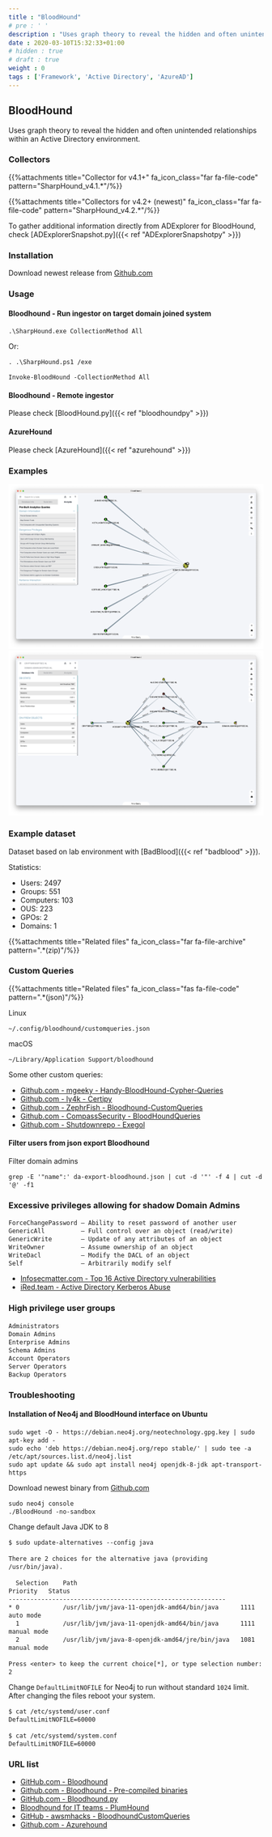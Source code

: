```yaml
---
title : "BloodHound"
# pre : ' '
description : "Uses graph theory to reveal the hidden and often unintended relationships within an Active Directory environment."
date : 2020-03-10T15:32:33+01:00
# hidden : true
# draft : true
weight : 0
tags : ['Framework', 'Active Directory', 'AzureAD']
---
```


## BloodHound

Uses graph theory to reveal the hidden and often unintended relationships within an Active Directory environment.

### Collectors

{{%attachments title="Collector for v4.1+" fa_icon_class="far fa-file-code" pattern="SharpHound_v4.1.*"/%}}

{{%attachments title="Collectors for v4.2+ (newest)" fa_icon_class="far fa-file-code" pattern="SharpHound_v4.2.*"/%}}

To gather additional information directly from ADExplorer for BloodHound, check [ADExplorerSnapshot.py]({{< ref "ADExplorerSnapshotpy" >}})

### Installation

Download newest release from [Github.com](https://github.com/BloodHoundAD/BloodHound/releases)

### Usage

#### Bloodhound - Run ingestor on target domain joined system

```plain
.\SharpHound.exe CollectionMethod All
```

Or:

```plain
. .\SharpHound.ps1 /exe
```

```plain
Invoke-BloodHound -CollectionMethod All
```

#### Bloodhound - Remote ingestor

Please check [BloodHound.py]({{< ref "bloodhoundpy" >}})

#### AzureHound

Please check [AzureHound]({{< ref "azurehound" >}})

### Examples

![Example](images/example1.png)
![Example](images/example2.png)

### Example dataset

Dataset based on lab environment with [BadBlood]({{< ref "badblood" >}}).

Statistics:

* Users: 2497
* Groups: 551
* Computers: 103
* OUS: 223
* GPOs: 2
* Domains: 1

{{%attachments title="Related files" fa_icon_class="far fa-file-archive" pattern=".*(zip)"/%}}

### Custom Queries

{{%attachments title="Related files" fa_icon_class="fas fa-file-code" pattern=".*(json)"/%}}

Linux

```plain
~/.config/bloodhound/customqueries.json
```

macOS

```plain
~/Library/Application Support/bloodhound
```

Some other custom queries:

* [Github.com - mgeeky - Handy-BloodHound-Cypher-Queries](https://github.com/mgeeky/Penetration-Testing-Tools/blob/master/red-teaming/bloodhound/Handy-BloodHound-Cypher-Queries.md)
* [Github.com - ly4k - Certipy](https://raw.githubusercontent.com/ly4k/Certipy/main/customqueries.json)
* [Github.com - ZephrFish - Bloodhound-CustomQueries](https://raw.githubusercontent.com/ZephrFish/Bloodhound-CustomQueries/main/customqueries.json)
* [Github.com - CompassSecurity - BloodHoundQueries](https://raw.githubusercontent.com/CompassSecurity/BloodHoundQueries/master/customqueries.json)
* [Github.com - Shutdownrepo - Exegol](https://raw.githubusercontent.com/ShutdownRepo/Exegol/master/sources/bloodhound/customqueries.json)

#### Filter users from json export Bloodhound

Filter domain admins

```plain
grep -E '"name":' da-export-bloodhound.json | cut -d '"' -f 4 | cut -d '@' -f1
```

### Excessive privileges allowing for shadow Domain Admins

```plain
ForceChangePassword – Ability to reset password of another user
GenericAll          – Full control over an object (read/write)
GenericWrite        – Update of any attributes of an object
WriteOwner          – Assume ownership of an object
WriteDacl           – Modify the DACL of an object
Self                – Arbitrarily modify self
```

* [Infosecmatter.com - Top 16 Active Directory vulnerabilities](https://www.infosecmatter.com/top-16-active-directory-vulnerabilities/#5-excessive-privileges-allowing-for-shadow-domain-admins)
* [iRed.team - Active Directory Kerberos Abuse](https://ired.team/offensive-security-experiments/active-directory-kerberos-abuse/abusing-active-directory-acls-aces)

### High privilege user groups

```plain
Administrators
Domain Admins
Enterprise Admins
Schema Admins
Account Operators
Server Operators
Backup Operators
```

### Troubleshooting

#### Installation of Neo4j and BloodHound interface on Ubuntu

```plain
sudo wget -O - https://debian.neo4j.org/neotechnology.gpg.key | sudo apt-key add -
sudo echo 'deb https://debian.neo4j.org/repo stable/' | sudo tee -a /etc/apt/sources.list.d/neo4j.list
sudo apt update && sudo apt install neo4j openjdk-8-jdk apt-transport-https
```

Download newest binary from [Github.com](https://github.com/BloodHoundAD/BloodHound/releases)

```plain
sudo neo4j console
./BloodHound -no-sandbox
```

Change default Java JDK to 8

```plain
$ sudo update-alternatives --config java

There are 2 choices for the alternative java (providing /usr/bin/java).

  Selection    Path                                            Priority   Status
------------------------------------------------------------
* 0            /usr/lib/jvm/java-11-openjdk-amd64/bin/java      1111      auto mode
  1            /usr/lib/jvm/java-11-openjdk-amd64/bin/java      1111      manual mode
  2            /usr/lib/jvm/java-8-openjdk-amd64/jre/bin/java   1081      manual mode

Press <enter> to keep the current choice[*], or type selection number: 2
```

Change `DefaultLimitNOFILE` for Neo4j to run without standard `1024` limit. After changing the files reboot your system.

```plain
$ cat /etc/systemd/user.conf 
DefaultLimitNOFILE=60000

$ cat /etc/systemd/system.conf 
DefaultLimitNOFILE=60000
```

### URL list

* [GitHub.com - Bloodhound](https://github.com/BloodHoundAD/BloodHound/)
* [Github.com - Bloodhound - Pre-compiled binaries](https://github.com/BloodHoundAD/BloodHound/releases)
* [GitHub.com - Bloodhound.py](https://github.com/fox-it/BloodHound.py)
* [Bloodhound for IT teams - PlumHound](https://github.com/PlumHound/PlumHound)
* [GitHub - awsmhacks - BloodhoundCustomQueries](https://github.com/awsmhacks/awsmBloodhoundCustomQueries)
* [Github.com - Azurehound](https://bloodhound.readthedocs.io/en/latest/data-collection/azurehound.html)
